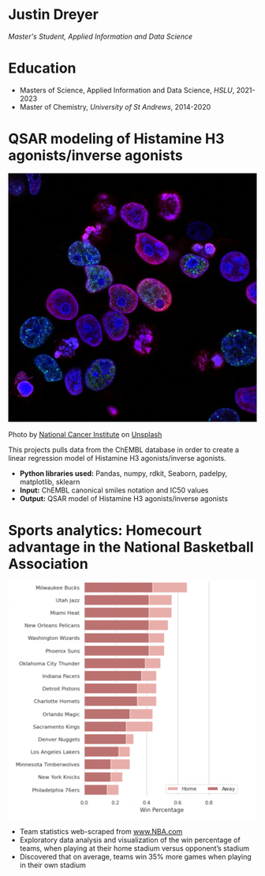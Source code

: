 # Justin Dreyer
*Master's Student, Applied Information and Data Science*

# Education
* Masters of Science, Applied Information and Data Science, *HSLU*, 2021-2023
* Master of Chemistry, *University of St Andrews*, 2014-2020

# QSAR modeling of Histamine H3 agonists/inverse agonists
![alt text](national-cancer-institute-L7en7Lb-Ovc-unsplash.jpg)

Photo by <a href="https://unsplash.com/@nci?utm_source=unsplash&utm_medium=referral&utm_content=creditCopyText">National Cancer Institute</a> on <a href="https://unsplash.com/s/photos/molecular-biology?utm_source=unsplash&utm_medium=referral&utm_content=creditCopyText">Unsplash</a>
  

This projects pulls data from the ChEMBL database in order to create a linear regression model of Histamine H3 agonists/inverse agonists.
* **Python libraries used:** Pandas, numpy, rdkit, Seaborn, padelpy, matplotlib, sklearn
* **Input:** ChEMBL canonical smiles notation and IC50 values
* **Output:** QSAR model of Histamine H3 agonists/inverse agonists

# Sports analytics: Homecourt advantage in the National Basketball Association
![alt text](NBA_Win%.png)

* Team statistics web-scraped from www.NBA.com 
* Exploratory data analysis and visualization of the win percentage of teams, when playing at their home stadium versus opponent’s stadium
* Discovered that on average, teams win 35% more games when playing in their own stadium
  

